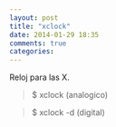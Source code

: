 ```yaml
---
layout: post
title: "xclock"
date: 2014-01-29 18:35
comments: true
categories: 
---
```

Reloj para las X.

>$ xclock (analogico)

>$ xclock -d (digital)


